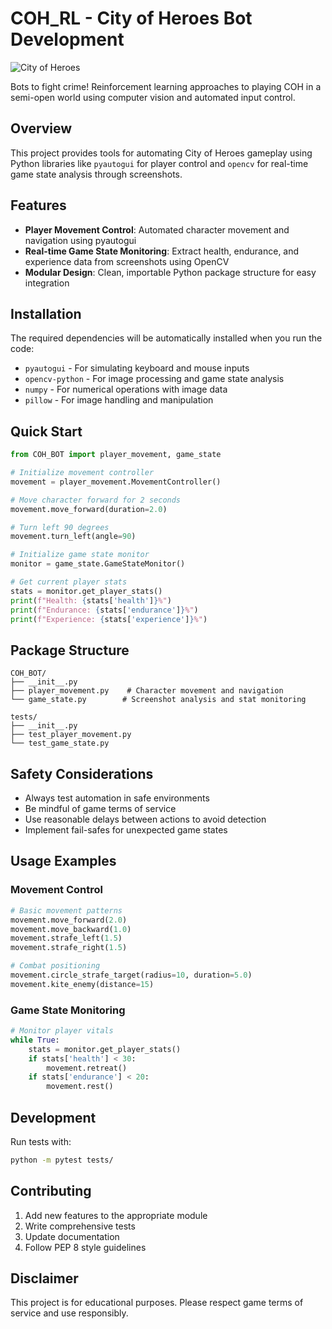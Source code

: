 
# COH_RL - City of Heroes Bot Development

![City of Heroes](https://i.ytimg.com/vi/QAbetA5BUEI/hq720.jpg?sqp=-oaymwEhCK4FEIIDSFryq4qpAxMIARUAAAAAGAElAADIQj0AgKJD&rs=AOn4CLBolyQEmrYb_n5A53rNNFk0TOyqWw)

Bots to fight crime! Reinforcement learning approaches to playing COH in a semi-open world using computer vision and automated input control.

## Overview

This project provides tools for automating City of Heroes gameplay using Python libraries like `pyautogui` for player control and `opencv` for real-time game state analysis through screenshots.

## Features

- **Player Movement Control**: Automated character movement and navigation using pyautogui
- **Real-time Game State Monitoring**: Extract health, endurance, and experience data from screenshots using OpenCV
- **Modular Design**: Clean, importable Python package structure for easy integration

## Installation

The required dependencies will be automatically installed when you run the code:
- `pyautogui` - For simulating keyboard and mouse inputs
- `opencv-python` - For image processing and game state analysis
- `numpy` - For numerical operations with image data
- `pillow` - For image handling and manipulation

## Quick Start

```python
from COH_BOT import player_movement, game_state

# Initialize movement controller
movement = player_movement.MovementController()

# Move character forward for 2 seconds
movement.move_forward(duration=2.0)

# Turn left 90 degrees
movement.turn_left(angle=90)

# Initialize game state monitor
monitor = game_state.GameStateMonitor()

# Get current player stats
stats = monitor.get_player_stats()
print(f"Health: {stats['health']}%")
print(f"Endurance: {stats['endurance']}%")
print(f"Experience: {stats['experience']}%")
```

## Package Structure

```
COH_BOT/
├── __init__.py
├── player_movement.py    # Character movement and navigation
└── game_state.py        # Screenshot analysis and stat monitoring

tests/
├── __init__.py
├── test_player_movement.py
└── test_game_state.py
```

## Safety Considerations

- Always test automation in safe environments
- Be mindful of game terms of service
- Use reasonable delays between actions to avoid detection
- Implement fail-safes for unexpected game states

## Usage Examples

### Movement Control
```python
# Basic movement patterns
movement.move_forward(2.0)
movement.move_backward(1.0)
movement.strafe_left(1.5)
movement.strafe_right(1.5)

# Combat positioning
movement.circle_strafe_target(radius=10, duration=5.0)
movement.kite_enemy(distance=15)
```

### Game State Monitoring
```python
# Monitor player vitals
while True:
    stats = monitor.get_player_stats()
    if stats['health'] < 30:
        movement.retreat()
    if stats['endurance'] < 20:
        movement.rest()
```

## Development

Run tests with:
```bash
python -m pytest tests/
```

## Contributing

1. Add new features to the appropriate module
2. Write comprehensive tests
3. Update documentation
4. Follow PEP 8 style guidelines

## Disclaimer

This project is for educational purposes. Please respect game terms of service and use responsibly.
